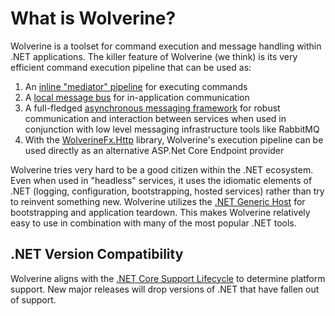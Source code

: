 # What is Wolverine?

Wolverine is a toolset for command execution and message handling within .NET applications.
The killer feature of Wolverine (we think) is its very efficient command execution pipeline that
can be used as:

1. An [inline "mediator" pipeline](/tutorials/mediator) for executing commands
2. A [local message bus](/guide/messaging/transports/local) for in-application communication
3. A full-fledged [asynchronous messaging framework](/guide/messaging/introduction) for robust communication and interaction between services when used in conjunction with low level messaging infrastructure tools like RabbitMQ
4. With the [WolverineFx.Http](/guide/http/) library, Wolverine's execution pipeline can be used directly as an alternative ASP.Net Core Endpoint provider

Wolverine tries very hard to be a good citizen within the .NET ecosystem. Even when used in
"headless" services, it uses the idiomatic elements of .NET (logging, configuration, bootstrapping, hosted services)
rather than try to reinvent something new. Wolverine utilizes the [.NET Generic Host](https://learn.microsoft.com/en-us/dotnet/core/extensions/generic-host) for bootstrapping and application teardown.
This makes Wolverine relatively easy to use in combination with many of the most popular .NET tools.


## .NET Version Compatibility

Wolverine aligns with the [.NET Core Support Lifecycle](https://dotnet.microsoft.com/platform/support/policy/dotnet-core) to determine platform support. New major releases will drop versions of .NET that have fallen out of support.
